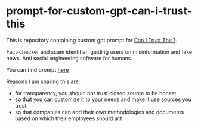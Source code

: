 # prompt-for-custom-gpt-can-i-trust-this
This is repository containing custom gpt prompt for [Can I Trust This?](https://chat.openai.com/g/g-ES4r8YPEM-can-i-trust-this).

Fact-checker and scam identifier, guiding users on misinformation and fake news. Anti social engineering software for humans.

You can find prompt [here](https://github.com/wonderwhy-er/prompt-for-custom-gpt-can-i-trust-this/blob/main/prompt.txt)

Reasons I am sharing this are:
- for transparency, you should not trust closed source to be honest
- so that you can customize it to your needs and make it use sources you trust
- so that companies can add their own methodologies and documents based on which their employees should act 